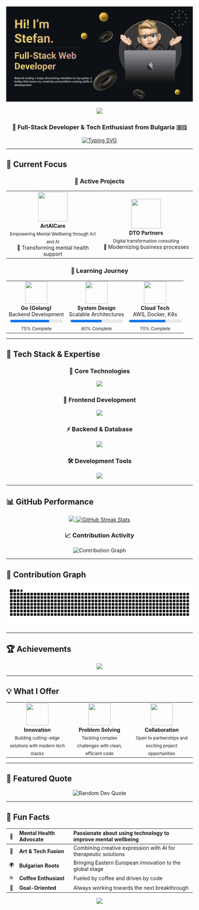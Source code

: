 ![](https://github.com/StefanPenchev05/StefanPenchev05/blob/main/Banner.png)

<div align="center">
  <img src="https://readme-typing-svg.herokuapp.com/?font=Righteous&size=35&center=true&vCenter=true&width=600&height=70&duration=4000&lines=Welcome+to+my+GitHub+Profile!;Software+Engineer+from+Bulgaria;Building+Innovative+Solutions" />
</div>

<h3 align="center">🚀 Full-Stack Developer & Tech Enthusiast from Bulgaria 🇧🇬</h3>

<div align="center">
  
  [![Typing SVG](https://readme-typing-svg.herokuapp.com/?lines=Always+learning+new+technologies;Passionate+about+clean+code;Open+source+contributor)](https://git.io/typing-svg)
  
</div>

---

## 🎯 Current Focus

<div align="center">
  
  ### 🔭 **Active Projects**
  
  <table>
  <tr>
  <td align="center" width="50%">
    <img width="80" height="80" src="https://beta.artaicare.com/assets/logo-BH3lj4ed.png"/>
    <br><b>ArtAICare</b>
    <br><sub>Empowering Mental Wellbeing through Art and AI</sub>
    <br>🎨 Transforming mental health support
  </td>
  <td align="center" width="50%">
    <img width="80" height="80" src="https://img.icons8.com/fluency/96/000000/business.png"/>
    <br><b>DTO Partners</b>
    <br><sub>Digital transformation consulting</sub>
    <br>🚀 Modernizing business processes
  </td>
  </tr>
  </table>
  
  ### 🌱 **Learning Journey**
  
  <table>
  <tr>
  <td align="center">
    <img width="60" height="60" src="https://skillicons.dev/icons?i=go"/>
    <br><b>Go (Golang)</b>
    <br>Backend Development
    <br><progress value="75" max="100"></progress>
    <br><sub>75% Complete</sub>
  </td>
  <td align="center">
    <img width="60" height="60" src="https://img.icons8.com/fluency/96/000000/blueprint.png"/>
    <br><b>System Design</b>
    <br>Scalable Architectures
    <br><progress value="60" max="100"></progress>
    <br><sub>60% Complete</sub>
  </td>
  <td align="center">
    <img width="60" height="60" src="https://skillicons.dev/icons?i=aws"/>
    <br><b>Cloud Tech</b>
    <br>AWS, Docker, K8s
    <br><progress value="70" max="100"></progress>
    <br><sub>70% Complete</sub>
  </td>
  </tr>
  </table>
  
</div>

---

## 💼 Tech Stack & Expertise

<div align="center">

### 🚀 **Core Technologies**
<p align="center">
  <img src="https://skillicons.dev/icons?i=go,rust,javascript,typescript,nodejs,python&theme=dark" />
</p>

### 🎨 **Frontend Development** 
<p align="center">
  <img src="https://skillicons.dev/icons?i=react,nextjs,tailwind,html,css,mui&theme=dark" />
</p>

### ⚡ **Backend & Database**
<p align="center">
  <img src="https://skillicons.dev/icons?i=express,mongodb,mysql,redis,firebase,prisma&theme=dark" />
</p>

### 🛠️ **Development Tools**
<p align="center">
  <img src="https://skillicons.dev/icons?i=vscode,github,git,docker,linux,bash,figma,aws&theme=dark" />
</p>

</div>

---

## 📊 GitHub Performance

<div align="center">
  
  <!-- Interactive GitHub Stats Card -->
  <a href="https://github.com/StefanPenchev05">
    <img height="200em" src="https://github-readme-stats.vercel.app/api?username=StefanPenchev05&show_icons=true&theme=radical&include_all_commits=true&count_private=true&border_radius=10&card_width=400&custom_title=Stefan's GitHub Stats"/>
  </a>
  
  <!-- GitHub Streak with Interactive Elements -->
  <a href="https://github.com/StefanPenchev05">
    <img height="200em" src="https://github-readme-streak-stats.herokuapp.com/?user=StefanPenchev05&theme=radical&hide_border=true&border_radius=10&card_width=400" alt="GitHub Streak Stats" />
  </a>
  
</div>

<!-- Interactive Activity Graph -->
<div align="center">
  <h3>📈 Contribution Activity</h3>
  <img src="https://github-readme-activity-graph.vercel.app/graph?username=StefanPenchev05&theme=redical&bg_color=0D1117&color=F85D7F&line=F85D7F&point=FFFFFF&area=true&hide_border=true" alt="Contribution Graph" />
</div>

---

## 🐍 Contribution Graph

<div align="center">
  <img alt="Snake animation" src="https://raw.githubusercontent.com/StefanPenchev05/StefanPenchev05/output/github-contribution-grid-snake.svg" />
</div>

---

## 🏆 Achievements

<div align="center">
  <img src="https://github-profile-trophy.vercel.app/?username=StefanPenchev05&theme=dracula&no-frame=false&no-bg=false&margin-w=4&row=2&column=4"/>
</div>

---

## 💡 What I Offer

<div align="center">

<table>
<tr>
<td align="center" width="33%">
  <img width="60" height="60" src="https://img.icons8.com/fluency/96/000000/rocket.png"/>
  <br><b>Innovation</b>
  <br><sub>Building cutting-edge solutions with modern tech stacks</sub>
</td>
<td align="center" width="33%">
  <img width="60" height="60" src="https://img.icons8.com/fluency/96/000000/gear.png"/>
  <br><b>Problem Solving</b>
  <br><sub>Tackling complex challenges with clean, efficient code</sub>
</td>
<td align="center" width="33%">
  <img width="60" height="60" src="https://img.icons8.com/fluency/96/000000/handshake.png"/>
  <br><b>Collaboration</b>
  <br><sub>Open to partnerships and exciting project opportunities</sub>
</td>
</tr>
</table>

</div>

---

## 🎨 Featured Quote

<div align="center">
  
  <img src="https://quotes-github-readme.vercel.app/api?type=horizontal&theme=radical" alt="Random Dev Quote"/>
  
</div>

---

## 🌟 Fun Facts

<div align="center">

| 🧠 | **Mental Health Advocate** | Passionate about using technology to improve mental wellbeing |
|:---:|:---|:---|
| 🎨 | **Art & Tech Fusion** | Combining creative expression with AI for therapeutic solutions |
| 🌍 | **Bulgarian Roots** | Bringing Eastern European innovation to the global stage |
| ☕ | **Coffee Enthusiast** | Fueled by coffee and driven by code |
| 🎯 | **Goal-Oriented** | Always working towards the next breakthrough |

</div>


<div align="center">
  
  <!-- Final Animated Element -->
  <img src="https://capsule-render.vercel.app/api?type=waving&color=gradient&height=100&section=footer&text=Thanks%20for%20visiting!&fontSize=30&fontAlignY=70&desc=Let's%20build%20something%20amazing%20together&descAlignY=88&descAlign=50"/>
  
</div>
